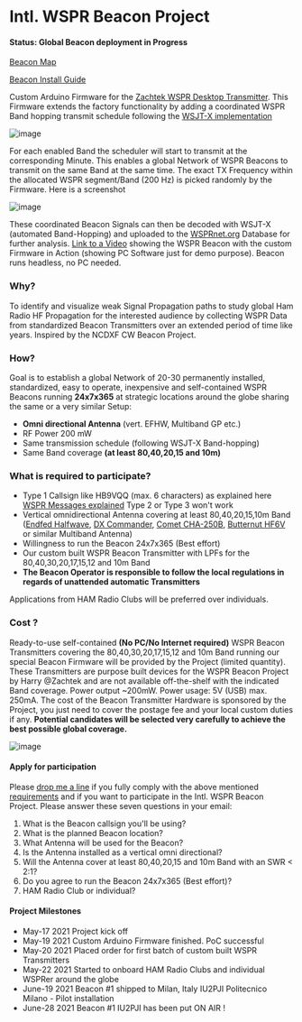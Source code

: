 # Intl. WSPR Beacon Project

#### Status: Global Beacon deployment in Progress

[Beacon Map](https://www.google.com/maps/d/u/1/edit?mid=14X0GJ4vSQ7D8piZfuHDs902Y9tINuPqB&usp=sharing)

[Beacon Install Guide](https://docs.google.com/document/d/1nfN_jRqq9-nsfkYHM_3KrRoq1a5RWeYCly9_mQI3QVw/edit?usp=sharing)

Custom Arduino Firmware for the [Zachtek WSPR Desktop Transmitter](https://www.zachtek.com/1012).
This Firmware extends the factory functionality by adding a coordinated WSPR Band hopping transmit schedule following the [WSJT-X implementation](https://www.physics.princeton.edu/pulsar/K1JT/wsjtx-doc/wsjtx-main-2.3.0.html#_band_hopping)

![image](https://user-images.githubusercontent.com/75934980/118491568-6cabce00-b71f-11eb-9634-eb7d8e3a8a85.png)

For each enabled Band the scheduler will start to transmit at the corresponding Minute. This enables a global Network of WSPR Beacons to transmit on the same Band at the same time. The exact TX Frequency within the allocated WSPR segment/Band (200 Hz) is picked randomly by the Firmware. Here is a screenshot

![image](https://user-images.githubusercontent.com/75934980/118852891-7bd37d00-b8d3-11eb-9f1d-f38a72d42085.png)


These coordinated Beacon Signals can then be decoded with WSJT-X (automated Band-Hopping) and uploaded to the [WSPRnet.org](https://wsprnet.org/drupal/) Database for further analysis.
 [Link to a Video](https://www.youtube.com/watch?v=vloVXac17Ss) showing the WSPR Beacon with the custom Firmware in Action (showing PC Software just  for demo purpose). Beacon runs headless, no PC needed.

### Why?

To identify and visualize weak Signal Propagation paths to study global Ham Radio HF Propagation for the interested audience by collecting WSPR Data from standardized Beacon Transmitters over an extended period of time like years. Inspired by the NCDXF CW Beacon Project.

### How?

Goal is to establish a global Network of 20-30 permanently installed, standardized, easy to operate, inexpensive and self-contained WSPR Beacons running **24x7x365** at strategic locations around the globe sharing the same or a very similar Setup:

- **Omni directional Antenna** (vert. EFHW, Multiband GP etc.)
- RF Power 200 mW
- Same transmission schedule (following WSJT-X Band-hopping)
- Same Band coverage **(at least 80,40,20,15 and 10m)**

### What is required to participate?

- Type 1 Callsign like HB9VQQ (max. 6 characters) as explained here [WSPR Messages explained](https://www.dxplorer.net/wspr/msgtypes.html) Type 2 or Type 3 won't work
- Vertical omnidirectional Antenna covering at least 80,40,20,15,10m Band ([Endfed Halfwave](https://www.hyendcompany.nl/antenna/multiband_8040201510m/product/detail/3/HyEndFed_5_Band_Black_Clamp_MK3#prod), [DX Commander](https://www.m0mcx.co.uk/store/products/multi-band-80m-6m-hf-antenna-p-ale-compliant-antenna-survival-prep-sota-kit/), [Comet CHA-250B](https://cometantenna.com/wp-content/uploads/2013/09/CHA-250B_instructions.pdf), [Butternut HF6V](https://static.dxengineering.com/global/images/instructions/but-hf6v.pdf) or similar Multiband Antenna)
- Willingness to run the Beacon 24x7x365 (Best effort)
- Our custom built WSPR Beacon Transmitter with LPFs for the 80,40,30,20,17,15,12 and 10m Band
- **The Beacon Operator is responsible to follow the local regulations in regards of unattended automatic Transmitters**

Applications from HAM Radio Clubs will be preferred over individuals.

### Cost ?

Ready-to-use self-contained **(No PC/No Internet required)** WSPR Beacon Transmitters covering the 80,40,30,20,17,15,12 and 10m Band running our special Beacon Firmware will be provided by the Project (limited quantity). These Transmitters are purpose built devices for the WSPR Beacon Project by Harry @Zachtek and are not available off-the-shelf with the indicated Band coverage. Power output ~200mW. Power usage: 5V (USB) max. 250mA. The cost of the Beacon Transmitter Hardware is sponsored by the Project, you just need to cover the postage fee and your local custom duties if any. **Potential candidates will be selected very carefully to achieve the best possible global coverage.**

![image](https://user-images.githubusercontent.com/75934980/118846833-665b5480-b8cd-11eb-8c84-0a258b85ec0d.png)


#### Apply for participation

Please [drop me a line](mailto:atomic@gmx.net) if you fully comply with the above mentioned [requirements](https://github.com/HB9VQQ/WSPRBeacon/blob/main/README.md#what-is-required-to-participate) and if you want to participate in the Intl. WSPR Beacon Project. Please answer these seven questions in your email:

1. What is the Beacon callsign you'll be using?
2. What is the planned Beacon location?
3. What Antenna will be used for the Beacon?
4. Is the Antenna installed as a vertical omni directional?
5. Will the Antenna cover at least 80,40,20,15 and 10m Band with an SWR < 2:1?
6. Do you agree to run the Beacon 24x7x365 (Best effort)?
7. HAM Radio Club or individual?

#### Project Milestones

- May-17 2021 Project kick off
- May-19 2021 Custom Arduino Firmware finished. PoC successful
- May-20 2021 Placed order for first batch of custom built WSPR Transmitters
- May-22 2021 Started to onboard HAM Radio Clubs and individual WSPRer around the globe
- June-19 2021 Beacon #1 shipped to Milan, Italy IU2PJI Politecnico Milano - Pilot installation
- June-28 2021 Beacon #1 IU2PJI has been put ON AIR !

